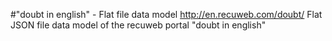 #"doubt‎ in english" - Flat file data model
http://en.recuweb.com/doubt‎/
Flat JSON file data model of the recuweb portal "doubt‎ in english"
